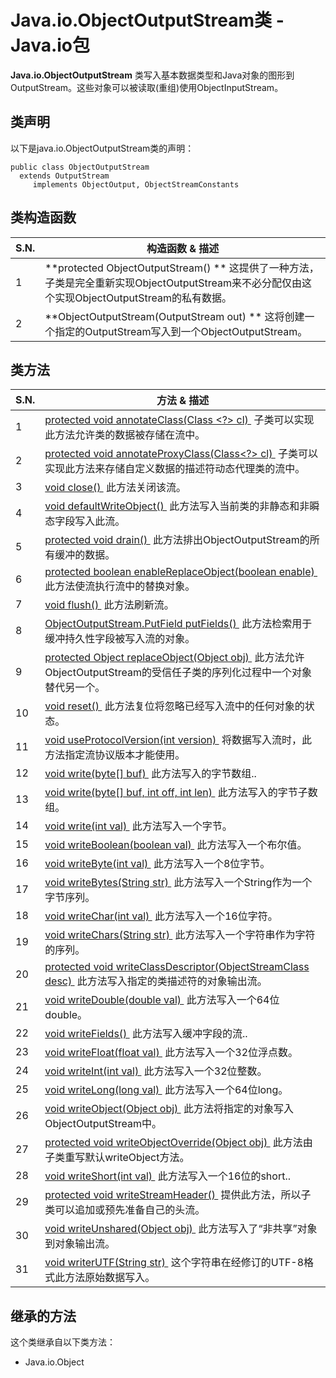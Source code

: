 # Java.io.ObjectOutputStream类 - Java.io包

**Java.io.ObjectOutputStream** 类写入基本数据类型和Java对象的图形到OutputStream。这些对象可以被读取(重组)使用ObjectInputStream。

## 类声明

以下是java.io.ObjectOutputStream类的声明：

```
public class ObjectOutputStream
  extends OutputStream
     implements ObjectOutput, ObjectStreamConstants
```

## 类构造函数

| S.N. | 构造函数 & 描述 |
| --- | --- |
| 1 | **protected ObjectOutputStream() ** 这提供了一种方法，子类是完全重新实现ObjectOutputStream来不必分配仅由这个实现ObjectOutputStream的私有数据。 |
| 2 | **ObjectOutputStream(OutputStream out) ** 这将创建一个指定的OutputStream写入到一个ObjectOutputStream。 |

## 类方法

| S.N. | 方法 & 描述 |
| --- | --- |
| 1 | [protected void annotateClass(Class &lt;?&gt; cl) ](http://www.yiibai.com/java/io/objectoutputstream_annotateclass.html) 子类可以实现此方法允许类的数据被存储在流中。 |
| 2 | [protected void annotateProxyClass(Class&lt;?&gt; cl) ](http://www.yiibai.com/java/io/objectoutputstream_annotateproxyclass.html) 子类可以实现此方法来存储自定义数据的描述符动态代理类的流中。 |
| 3 | [void close() ](http://www.yiibai.com/java/io/objectoutputstream_close.html) 此方法关闭该流。 |
| 4 | [void defaultWriteObject() ](http://www.yiibai.com/java/io/objectoutputstream_defaultwriteobject.html) 此方法写入当前类的非静态和非瞬态字段写入此流。 |
| 5 | [protected void drain() ](http://www.yiibai.com/java/io/objectoutputstream_drain.html) 此方法排出ObjectOutputStream的所有缓冲的数据。 |
| 6 | [protected boolean enableReplaceObject(boolean enable) ](http://www.yiibai.com/java/io/objectoutputstream_enablereplaceobject.html) 此方法使流执行流中的替换对象。 |
| 7 | [void flush() ](http://www.yiibai.com/java/io/objectoutputstream_flush.html) 此方法刷新流。 |
| 8 | [ObjectOutputStream.PutField putFields() ](http://www.yiibai.com/java/io/objectoutputstream_putfields.html) 此方法检索用于缓冲持久性字段被写入流的对象。 |
| 9 | [protected Object replaceObject(Object obj) ](http://www.yiibai.com/java/io/objectoutputstream_replaceobject.html) 此方法允许ObjectOutputStream的受信任子类的序列化过程中一个对象替代另一个。 |
| 10 | [void reset() ](http://www.yiibai.com/java/io/objectoutputstream_reset.html) 此方法复位将忽略已经写入流中的任何对象的状态。 |
| 11 | [void useProtocolVersion(int version) ](http://www.yiibai.com/java/io/objectoutputstream_useprotocolversion.html) 将数据写入流时，此方法指定流协议版本才能使用。 |
| 12 | [void write(byte[] buf) ](http://www.yiibai.com/java/io/objectoutputstream_write_byte.html) 此方法写入的字节数组.. |
| 13 | [void write(byte[] buf, int off, int len) ](http://www.yiibai.com/java/io/objectoutputstream_write_byte_len.html) 此方法写入的字节子数组。 |
| 14 | [void write(int val) ](http://www.yiibai.com/java/io/objectoutputstream_write.html) 此方法写入一个字节。 |
| 15 | [void writeBoolean(boolean val) ](http://www.yiibai.com/java/io/objectoutputstream_writeboolean.html) 此方法写入一个布尔值。 |
| 16 | [void writeByte(int val) ](http://www.yiibai.com/java/io/objectoutputstream_writebyte.html) 此方法写入一个8位字节。 |
| 17 | [void writeBytes(String str) ](http://www.yiibai.com/java/io/objectoutputstream_writebytes.html) 此方法写入一个String作为一个字节序列。 |
| 18 | [void writeChar(int val) ](http://www.yiibai.com/java/io/objectoutputstream_writechar.html) 此方法写入一个16位字符。 |
| 19 | [void writeChars(String str) ](http://www.yiibai.com/java/io/objectoutputstream_writechars.html) 此方法写入一个字符串作为字符的序列。 |
| 20 | [protected void writeClassDescriptor(ObjectStreamClass desc) ](http://www.yiibai.com/java/io/objectoutputstream_writeclassdescriptor.html) 此方法写入指定的类描述符的对象输出流。 |
| 21 | [void writeDouble(double val) ](http://www.yiibai.com/java/io/objectoutputstream_writedouble.html) 此方法写入一个64位double。 |
| 22 | [void writeFields() ](http://www.yiibai.com/java/io/objectoutputstream_writefields.html) 此方法写入缓冲字段的流.. |
| 23 | [void writeFloat(float val) ](http://www.yiibai.com/java/io/objectoutputstream_writefloat.html) 此方法写入一个32位浮点数。 |
| 24 | [void writeInt(int val) ](http://www.yiibai.com/java/io/objectoutputstream_writeint.html) 此方法写入一个32位整数。 |
| 25 | [void writeLong(long val) ](http://www.yiibai.com/java/io/objectoutputstream_writelong.html) 此方法写入一个64位long。 |
| 26 | [void writeObject(Object obj) ](http://www.yiibai.com/java/io/objectoutputstream_writeobject.html) 此方法将指定的对象写入ObjectOutputStream中。 |
| 27 | [protected void writeObjectOverride(Object obj) ](http://www.yiibai.com/java/io/objectoutputstream_writeobjectoverride.html) 此方法由子类重写默认writeObject方法。 |
| 28 | [void writeShort(int val) ](http://www.yiibai.com/java/io/objectoutputstream_writeshort.html) 此方法写入一个16位的short.. |
| 29 | [protected void writeStreamHeader() ](http://www.yiibai.com/java/io/objectoutputstream_writestreamheader.html) 提供此方法，所以子类可以追加或预先准备自己的头流。 |
| 30 | [void writeUnshared(Object obj) ](http://www.yiibai.com/java/io/objectoutputstream_writeunshared.html) 此方法写入了“非共享”对象到对象输出流。 |
| 31 | [void writerUTF(String str) ](http://www.yiibai.com/java/io/objectoutputstream_writerutf.html) 这个字符串在经修订的UTF-8格式此方法原始数据写入。 |

## 继承的方法

这个类继承自以下类方法：

*   Java.io.Object

